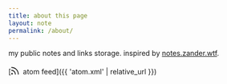 ```yaml
---
title: about this page
layout: note
permalink: /about/
---
```


my public notes and links storage. inspired by [notes.zander.wtf](https://notes.zander.wtf/).

[<svg xmlns="http://www.w3.org/2000/svg" viewBox="0 0 24 24" fill="none" stroke="currentColor" stroke-width="2" stroke-linecap="round" stroke-linejoin="round" style="position:relative;bottom:-2.85px;left:-2px;height:1.25rem;"><path d="M4 11a9 9 0 0 1 9 9"></path><path d="M4 4a16 16 0 0 1 16 16"></path><circle cx="5" cy="19" r="1"></circle><!-- icon from feather icons --></svg> atom feed]({{ 'atom.xml' | relative_url }})

